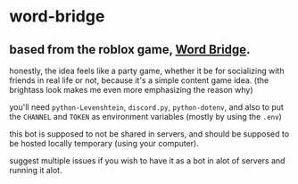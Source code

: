 # word-bridge
## based from the roblox game, [Word Bridge](https://www.roblox.com/games/11169441681/Word-Bridge).

honestly, the idea feels like a party game, whether it be for socializing with friends in real life or not, because it's a simple content game idea. (the brightass look makes me even more emphasizing the reason why)

you'll need `python-Levenshtein`, `discord.py`, `python-dotenv`, and also to put the `CHANNEL` and `TOKEN` as environment variables (mostly by using the `.env`)

this bot is supposed to not be shared in servers, and should be supposed to be hosted locally temporary (using your computer).

suggest multiple issues if you wish to have it as a bot in alot of servers and running it alot.
